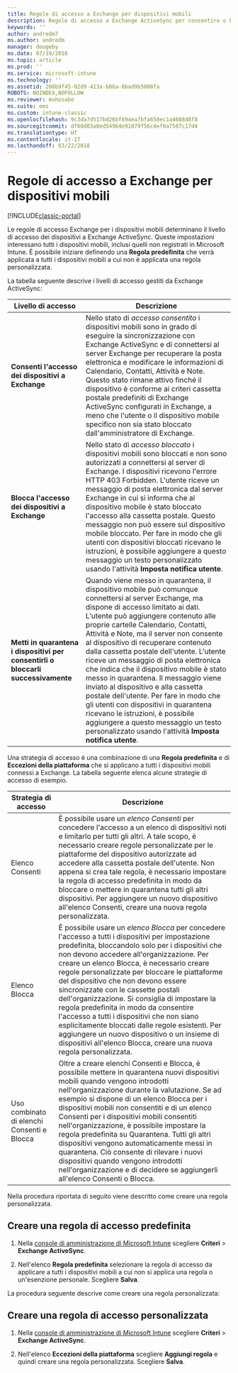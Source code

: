 ```yaml
---
title: Regole di accesso a Exchange per dispositivi mobili
description: Regole di accesso a Exchange ActiveSync per consentire o bloccare la connessione del dispositivo con EAS
keywords: ''
author: andredm7
ms.author: andredm
manager: dougeby
ms.date: 07/19/2016
ms.topic: article
ms.prod: ''
ms.service: microsoft-intune
ms.technology: ''
ms.assetid: 208b9f45-02d9-413a-b86a-8bad9b5008fa
ROBOTS: NOINDEX,NOFOLLOW
ms.reviewer: muhosabe
ms.suite: ems
ms.custom: intune-classic
ms.openlocfilehash: 9c3da7d517bd26bf694ea7bfa658ec1a4688d8f8
ms.sourcegitcommit: df60d03a0ed54964e91879f56c4ef0a7507c17d4
ms.translationtype: HT
ms.contentlocale: it-IT
ms.lasthandoff: 03/22/2018
---
```

# <a name="exchange-access-rules-for-mobile-devices"></a>Regole di accesso a Exchange per dispositivi mobili

[!INCLUDE[classic-portal](../includes/classic-portal.md)]

Le regole di accesso Exchange per i dispositivi mobili determinano il livello di accesso dei dispositivi a Exchange ActiveSync. Queste impostazioni interessano tutti i dispositivi mobili, inclusi quelli non registrati in Microsoft Intune. È possibile iniziare definendo una **Regola predefinita** che verrà applicata a tutti i dispositivi mobili a cui non è applicata una regola personalizzata.

La tabella seguente descrive i livelli di accesso gestiti da Exchange ActiveSync:

|Livello di accesso|Descrizione|
|----------------|---------------|
|**Consenti l'accesso dei dispositivi a Exchange**|Nello stato di *accesso consentito* i dispositivi mobili sono in grado di eseguire la sincronizzazione con Exchange ActiveSync e di connettersi al server Exchange per recuperare la posta elettronica e modificare le informazioni di Calendario, Contatti, Attività e Note. Questo stato rimane attivo finché il dispositivo è conforme ai criteri cassetta postale predefiniti di Exchange ActiveSync configurati in Exchange, a meno che l'utente o il dispositivo mobile specifico non sia stato bloccato dall'amministratore di Exchange.|
|**Blocca l'accesso dei dispositivi a Exchange**|Nello stato di *accesso bloccato* i dispositivi mobili sono bloccati e non sono autorizzati a connettersi al server di Exchange. I dispositivi ricevono l'errore HTTP 403 Forbidden. L'utente riceve un messaggio di posta elettronica dal server Exchange in cui si informa che al dispositivo mobile è stato bloccato l'accesso alla cassetta postale. Questo messaggio non può essere sul dispositivo mobile bloccato. Per fare in modo che gli utenti con dispositivi bloccati ricevano le istruzioni, è possibile aggiungere a questo messaggio un testo personalizzato usando l'attività **Imposta notifica utente**. |
|**Metti in quarantena i dispositivi per consentirli o bloccarli successivamente**|Quando viene messo in quarantena, il dispositivo mobile può comunque connettersi al server Exchange, ma dispone di accesso limitato ai dati. L'utente può aggiungere contenuto alle proprie cartelle Calendario, Contatti, Attività e Note, ma il server non consente al dispositivo di recuperare contenuto dalla cassetta postale dell'utente. L'utente riceve un messaggio di posta elettronica che indica che il dispositivo mobile è stato messo in quarantena. Il messaggio viene inviato al dispositivo e alla cassetta postale dell'utente. Per fare in modo che gli utenti con dispositivi in quarantena ricevano le istruzioni, è possibile aggiungere a questo messaggio un testo personalizzato usando l'attività **Imposta notifica utente**.|

Una strategia di accesso è una combinazione di una **Regola predefinita** e di **Eccezioni della piattaforma** che si applicano a tutti i dispositivi mobili connessi a Exchange. La tabella seguente elenca alcune strategie di accesso di esempio.

|Strategia di accesso|Descrizione|
|-------------------|---------------|
|Elenco Consenti|È possibile usare un *elenco Consenti* per concedere l'accesso a un elenco di dispositivi noti e limitarlo per tutti gli altri. A tale scopo, è necessario creare regole personalizzate per le piattaforme del dispositivo autorizzate ad accedere alla cassetta postale dell'utente. Non appena si crea tale regola, è necessario impostare la regola di accesso predefinita in modo da bloccare o mettere in quarantena tutti gli altri dispositivi. Per aggiungere un nuovo dispositivo all'elenco Consenti, creare una nuova regola personalizzata.|
|Elenco Blocca|È possibile usare un *elenco Blocca* per concedere l'accesso a tutti i dispositivi per impostazione predefinita, bloccandolo solo per i dispositivi che non devono accedere all'organizzazione. Per creare un elenco Blocca, è necessario creare regole personalizzate per bloccare le piattaforme del dispositivo che non devono essere sincronizzate con le cassette postali dell'organizzazione. Si consiglia di impostare la regola predefinita in modo da consentire l'accesso a tutti i dispositivi che non siano esplicitamente bloccati dalle regole esistenti. Per aggiungere un nuovo dispositivo o un insieme di dispositivi all'elenco Blocca, creare una nuova regola personalizzata.|
|Uso combinato di elenchi Consenti e Blocca|Oltre a creare elenchi Consenti e Blocca, è possibile mettere in quarantena nuovi dispositivi mobili quando vengono introdotti nell'organizzazione durante la valutazione. Se ad esempio si dispone di un elenco Blocca per i dispositivi mobili non consentiti e di un elenco Consenti per i dispositivi mobili consentiti nell'organizzazione, è possibile impostare la regola predefinita su Quarantena. Tutti gli altri dispositivi vengono automaticamente messi in quarantena. Ciò consente di rilevare i nuovi dispositivi quando vengono introdotti nell'organizzazione e di decidere se aggiungerli all'elenco Consenti o Blocca.|
Nella procedura riportata di seguito viene descritto come creare una regola personalizzata.

## <a name="create-a-default-access-rule"></a>Creare una regola di accesso predefinita

1.  Nella [console di amministrazione di Microsoft Intune](https://manage.microsoft.com) scegliere **Criteri** &gt; **Exchange ActiveSync**.

2.  Nell'elenco **Regola predefinita** selezionare la regola di accesso da applicare a tutti i dispositivi mobili a cui non si applica una regola o un'esenzione personale. Scegliere **Salva**.

La procedura seguente descrive come creare una regola personalizzata:

## <a name="create-a-custom-access-rule"></a>Creare una regola di accesso personalizzata

1. Nella [console di amministrazione di Microsoft Intune](https://manage.microsoft.com) scegliere **Criteri** &gt; **Exchange ActiveSync**.

2.  Nell'elenco **Eccezioni della piattaforma** scegliere **Aggiungi regola** e quindi creare una regola personalizzata. Scegliere **Salva**.
